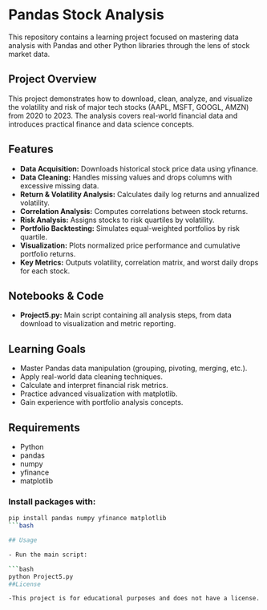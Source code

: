 # Pandas Stock Analysis

This repository contains a learning project focused on mastering data analysis with Pandas and other Python libraries through the lens of stock market data.

## Project Overview

This project demonstrates how to download, clean, analyze, and visualize the volatility and risk of major tech stocks (AAPL, MSFT, GOOGL, AMZN) from 2020 to 2023. The analysis covers real-world financial data and introduces practical finance and data science concepts.

## Features

- **Data Acquisition:** Downloads historical stock price data using yfinance.
- **Data Cleaning:** Handles missing values and drops columns with excessive missing data.
- **Return & Volatility Analysis:** Calculates daily log returns and annualized volatility.
- **Correlation Analysis:** Computes correlations between stock returns.
- **Risk Analysis:** Assigns stocks to risk quartiles by volatility.
- **Portfolio Backtesting:** Simulates equal-weighted portfolios by risk quartile.
- **Visualization:** Plots normalized price performance and cumulative portfolio returns.
- **Key Metrics:** Outputs volatility, correlation matrix, and worst daily drops for each stock.

## Notebooks & Code

- **Project5.py:** Main script containing all analysis steps, from data download to visualization and metric reporting.

## Learning Goals

- Master Pandas data manipulation (grouping, pivoting, merging, etc.).
- Apply real-world data cleaning techniques.
- Calculate and interpret financial risk metrics.
- Practice advanced visualization with matplotlib.
- Gain experience with portfolio analysis concepts.

## Requirements

- Python
- pandas
- numpy
- yfinance
- matplotlib

### Install packages with:

```bash
pip install pandas numpy yfinance matplotlib
```bash

## Usage

- Run the main script:

```bash
python Project5.py
##License

-This project is for educational purposes and does not have a license.
